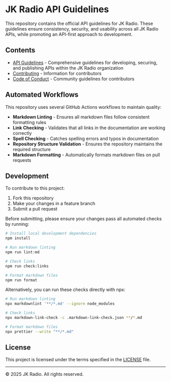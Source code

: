 # JK Radio API Guidelines

This repository contains the official API guidelines for JK Radio. These guidelines ensure consistency, security, and usability across all JK Radio APIs, while promoting an API-first approach to development.

## Contents

- [API Guidelines](jkradio-api-guidelines.md) - Comprehensive guidelines for developing, securing, and publishing APIs within the JK Radio organization
- [Contributing](CONTRIBUTING.md) - Information for contributors
- [Code of Conduct](CODE-OF-CONDUCT.md) - Community guidelines for contributors

## Automated Workflows

This repository uses several GitHub Actions workflows to maintain quality:

- **Markdown Linting** - Ensures all markdown files follow consistent formatting rules
- **Link Checking** - Validates that all links in the documentation are working correctly
- **Spell Checking** - Catches spelling errors and typos in documentation
- **Repository Structure Validation** - Ensures the repository maintains the required structure
- **Markdown Formatting** - Automatically formats markdown files on pull requests

## Development

To contribute to this project:

1. Fork this repository
2. Make your changes in a feature branch
3. Submit a pull request

Before submitting, please ensure your changes pass all automated checks by running:

```bash
# Install local development dependencies
npm install

# Run markdown linting
npm run lint:md

# Check links
npm run check:links

# Format markdown files
npm run format
```

Alternatively, you can run these checks directly with npx:

```bash
# Run markdown linting
npx markdownlint '**/*.md' --ignore node_modules

# Check links
npx markdown-link-check -c .markdown-link-check.json **/*.md

# Format markdown files
npx prettier --write "**/*.md"
```

## License

This project is licensed under the terms specified in the [LICENSE](LICENSE) file.

---

© 2025 JK Radio. All rights reserved.
